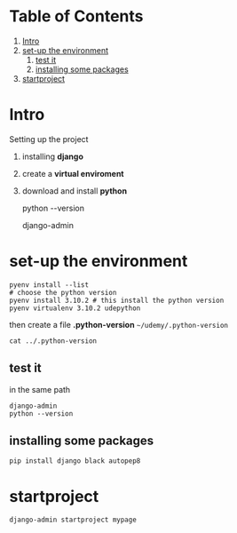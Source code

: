 
# Table of Contents

1.  [Intro](#org8bd0157)
2.  [set-up the environment](#org71887cb)
    1.  [test it](#orgb2f88b8)
    2.  [installing some packages](#orgc064ab5)
3.  [startproject](#org5a466dc)



<a id="org8bd0157"></a>

# Intro

Setting up the project

1.  installing **django**
2.  create a **virtual enviroment**
3.  download and install **python**

    python --version

    django-admin


<a id="org71887cb"></a>

# set-up the environment

    pyenv install --list
    # choose the python version
    pyenv install 3.10.2 # this install the python version
    pyenv virtualenv 3.10.2 udepython

then create a file **.python-version**
`~/udemy/.python-version`

    cat ../.python-version


<a id="orgb2f88b8"></a>

## test it

in the same path

    django-admin
    python --version


<a id="orgc064ab5"></a>

## installing some packages

    pip install django black autopep8


<a id="org5a466dc"></a>

# startproject

    django-admin startproject mypage

